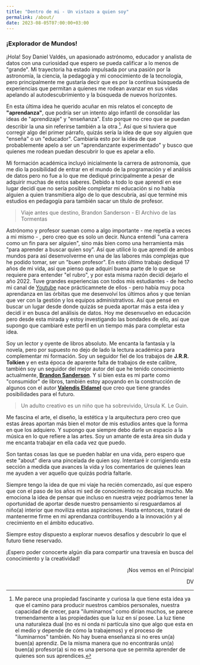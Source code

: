 ```yaml
---
title: "Dentro de mi - Un vistazo a quien soy"
permalink: /about/
date: 2023-08-05T07:00:00+03:00
---
```


### ¡Explorador de Mundos!

¡Hola! Soy Daniel Valdés, un apasionado astrónomo, educador y analista de datos con una curiosidad que espero se pueda calificar a lo menos de "grande". Mi trayectoria ha estado impulsada por una pasión por la astronomía, la ciencia, la pedagogía y mi conocimiento de la tecnología, pero principalmente me gustaría decir que es por la contínua búsqueda de experiencias que permitan a quienes me rodean avanzar en sus vidas apelando al autodescubrimiento y la búsqueda de nuevos horizontes. 

En esta última idea he querido acuñar en mis relatos el concepto de **"aprendanza"**, que podría ser un intento algo infantil de consolidar las ideas de "aprendizaje" y "enseñanza". Esto porque no creo que se puedan describir la una sin referirse también a la otra [^1]. Así que si tuviera que corregir algo del primer párrafo, quizás sería la idea de que soy alguien que "enseña" o un "educador". Cambiaría esto por la idea de que probablemente apelo a ser un "aprendanzante experimentado" y busco que quienes me rodean puedan descubrir lo que es apelar a ello.

Mi formación académica incluyó inicialmente la carrera de astronomía, que me dio la posibilidad de entrar en el mundo de la programación y el análisis de datos pero no fue a lo que me dediqué principalmente a pesar de adquirir muchas de estos saberes. Debido a todo lo que aprendí en ese lugar decidí que no sería posible completar mi educación si no había alguien a quien transmitiera algo de lo que descubría, así que terminé mis estudios en pedagogía para también sacar un título de profesor. 

> Viaje antes que destino, Brandon Sanderson - El Archivo de las Tormentas

Astrónomo y profesor suenan como a algo importante - me repetía a veces a mi mismo - , pero creo que es solo un decir. Nunca entendí "una carrera como un fin para ser alguien", sino más bien como una herramienta más "para aprender a buscar quien soy". Así que utilicé lo que aprendí de ambos mundos para así desenvolverme en una de las labores más complejas que he podido tomar, ser un "buen profesor". En esto último trabajo dediqué 17 años de mi vida, así que pienso que adquirí buena parte de lo que se requiere para entender "el rubro", y por esta misma razón decidí dejarlo el año 2022. Tuve grandes experiencias con todos mis estudiantes - de hecho mi canal de [Youtube](https://www.youtube.com/channel/UCE9a5RZRjCwvyFlg2ORG1HA) nace prácticamnete de ellos - pero había muy poca aprendanza en las órbitas que me desenvolví los últimos años y que tenían que ver con la gestión y los equipos administrativos. Así que pensé en buscar un lugar desde donde quizás se pueda aportar más a esta idea y decidí ir en busca del análisis de datos. Hoy me desenvuelvo en educación pero desde esta mirada y estoy investigando las bondades de ello, así que supongo que cambiaré este perfil en un tiempo más para completar esta idea.

Soy un lector y oyente de libros absoluto. Me encanta la fantasía y la novela, pero por supuesto no dejo de lado la lectura académica para complementar mi formación. Soy un seguidor fiel de los trabajos de **J.R.R. Tolkien** y en esta época de aparente falta de trabajos de este calibre, también soy un seguidor del mejor autor del que he tenido conocimiento actualmente, [**Brandon Sanderson**](https://www.brandonsanderson.com/). Y si bien esta es mi parte como "consumidor" de libros, también estoy apoyando en la construcción de algunos con el autor [**Valendis Eldamel**](https://www.wattpad.com/user/valendiseldamel) que creo que tiene grandes posibilidades para el futuro.

> Un adulto creativo es un niño que ha sobrevivido, Ursula K. Le Guin.

Me fascina el arte, el diseño, la estética y la arquitectura pero creo que estas áreas aportan más bien el motor de mis estudios antes que la forma en que los adquiero. Y supongo que siempre debo darle un espacio a la música en lo que refiere a las artes. Soy un amante de esta área sin duda y me encanta trabajar en ella cada vez que puedo. 

Son tantas cosas las que se pueden hablar en una vida, pero espero que este "about" diera una pincelada de quien soy. Intentaré ir corrigiendo esta sección a medida que avances la vida y los comentarios de quienes lean me ayuden a ver aquello que quizás podría faltarle. 


Siempre tengo la idea de que mi viaje ha recién comenzado, así que espero que con el paso de los años mi sed de conocimiento no decaiga mucho. Me emociona la idea de pensar que incluso en nuestra vejez podríamos tener la oportunidad de aportar desde nuestro pensamiento si resguardamos al niño(a) interior que moviliza estas aspiraciones. Hasta entonces, trataré de mantenerme firme en mi aprendanza contribuyendo a la innovación y al crecimiento en el ámbito educativo.

Siempre estoy dispuesto a explorar nuevos desafíos y descubrir lo que el futuro tiene reservado.

¡Espero poder conocerte algún día para compartir una travesía en busca del conocimiento y la creatividad!

<div align="right" markdown="1">
¡Nos vemos en el Principia!

DV

</div>


[^1]: Me parece una propiedad fascinante y curiosa la que tiene esta idea ya que el camino para producir nuestros cambios personales, nuestra capacidad de crecer, para "iluminarnos" como dirían muchos, se parece tremendamente a las propiedades que la luz en sí posee. La luz tiene una naturaleza dual (no es ni onda ni partícula sino que algo que esta en el medio y depende de cómo la trabajemos) y el proceso de "iluminarnos" también. No hay buena enseñanza si no eres un(a) buen(a) aprendiz. De la misma manera que no encontrarás un(a) buen(a) profesor(a) si no es una persona que se permita aprender de quienes son sus aprendices. 
